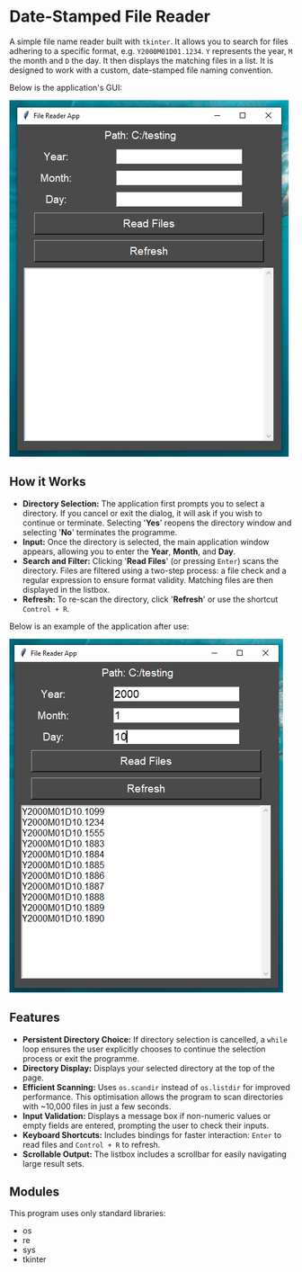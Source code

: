 # Date-Stamped File Reader

A simple file name reader built with `tkinter`. It allows you to search for files adhering to a specific format, e.g. `Y2000M01D01.1234`. `Y` represents the year, `M` the month and `D` the day. It then displays the matching files in a list.
It is designed to work with a custom, date-stamped file naming convention.

Below is the application's GUI:

![image1](images/image1.png)

## How it Works

* __Directory Selection:__ The application first prompts you to select a directory. If you cancel or exit the dialog, it will ask if you wish to continue or terminate. Selecting '__Yes__' reopens the directory window and selecting '__No__' terminates the programme.
* __Input:__ Once the directory is selected, the main application window appears, allowing you to enter the __Year__, __Month__, and __Day__.
* __Search and Filter:__ Clicking '__Read Files__' (or pressing `Enter`) scans the directory. Files are filtered using a two-step process: a file check and a regular expression to ensure format validity. Matching files are then displayed in the listbox.
* __Refresh:__ To re-scan the directory, click '__Refresh__' or use the shortcut `Control + R`.

Below is an example of the application after use:

![image2](images/image2.png)

## Features

* __Persistent Directory Choice:__ If directory selection is cancelled, a `while` loop ensures the user explicitly chooses to continue the selection process or exit the programme.
* __Directory Display:__ Displays your selected directory at the top of the page.
* __Efficient Scanning:__ Uses `os.scandir` instead of `os.listdir` for improved performance. This optimisation allows the program to scan directories with ~10,000 files in just a few seconds. 
* __Input Validation:__ Displays a message box if non-numeric values or empty fields are entered, prompting the user to check their inputs.
* __Keyboard Shortcuts:__ Includes bindings for faster interaction: `Enter` to read files and `Control + R` to refresh.
* __Scrollable Output:__ The listbox includes a scrollbar for easily navigating large result sets.

## Modules

This program uses only standard libraries:

* os
* re
* sys
* tkinter
